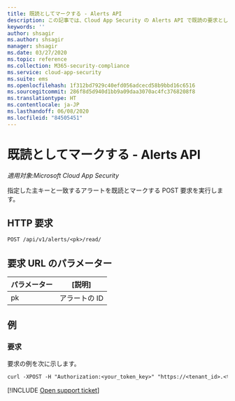 ```yaml
---
title: 既読としてマークする - Alerts API
description: この記事では、Cloud App Security の Alerts API で既読の要求としてマークする方法について説明します。
keywords: ''
author: shsagir
ms.author: shsagir
manager: shsagir
ms.date: 03/27/2020
ms.topic: reference
ms.collection: M365-security-compliance
ms.service: cloud-app-security
ms.suite: ems
ms.openlocfilehash: 1f312bd7929c40efd056adcecd58b9bbd16c6516
ms.sourcegitcommit: 286f8d5d940d1bb9a09daa3070ac4fc3768208f8
ms.translationtype: HT
ms.contentlocale: ja-JP
ms.lasthandoff: 06/08/2020
ms.locfileid: "84505451"
---
```

# <a name="mark-as-read---alerts-api"></a>既読としてマークする - Alerts API

*適用対象:Microsoft Cloud App Security*

指定した主キーと一致するアラートを既読とマークする POST 要求を実行します。

## <a name="http-request"></a>HTTP 要求

```rest
POST /api/v1/alerts/<pk>/read/
```

## <a name="request-url-parameters"></a>要求 URL のパラメーター

| パラメーター | [説明] |
| --- | --- |
| pk | アラートの ID |

## <a name="example"></a>例

### <a name="request"></a>要求

要求の例を次に示します。

```rest
curl -XPOST -H "Authorization:<your_token_key>" "https://<tenant_id>.<tenant_region>.contoso.com/api/v1/alerts/<pk>/read/"
```

[!INCLUDE [Open support ticket](includes/support.md)]
